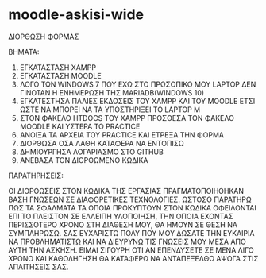 # moodle-askisi-wide
ΔΙΟΡΘΩΣΗ ΦΟΡΜΑΣ

BHMATA:

1. ΕΓΚΑΤΑΣΤΑΣΗ XAMPP
2. ΕΓΚΑΤΑΣΤΑΣΗ MOODLE
3. ΛΟΓΟ ΤΩΝ WINDOWS 7 ΠΟΥ ΕΧΩ ΣΤΟ ΠΡΩΣΟΠΙΚΟ ΜΟΥ LAPTOP ΔΕΝ ΓΙΝΟΤΑΝ Η ΕΝΗΜΕΡΩΣΗ ΤΗΣ MARIADB(WINDOWS 10)
4. ΕΓΚΑΤEΣΤΗΣΑ ΠΑΛΙΕΣ ΕΚΔΟΣΕΙΣ ΤΟΥ XAMPP ΚΑΙ ΤΟΥ MOODLE ΕΤΣΙ ΩΣΤΕ ΝΑ ΜΠΟΡΕΙ ΝΑ ΤΑ ΥΠΟΣΤΗΡΙΞΕΙ ΤΟ LAPTOP Μ
5. ΣΤΟΝ ΦΑΚΕΛΟ HTDOCS ΤΟΥ XAMPP ΠΡΟΣΘΕΣΑ ΤΟN ΦΑΚΕΛΟ ΜΟΟDLE ΚΑΙ ΥΣΤΕΡΑ ΤΟ PRACTICE
6. ANOIΞΑ ΤΑ ΑΡΧΕΙΑ ΤΟΥ PRACTICE ΚΑΙ ΕΤΡΕΞΑ ΤΗΝ ΦΟΡΜΑ
7. ΔΙΟΡΘΩΣΑ ΟΣΑ ΛΑΘΗ ΚΑΤΑΦΕΡΑ ΝΑ ΕΝΤΟΠΙΣΩ 
8. ΔΗΜΙΟΥΡΓΗΣΑ ΛΟΓΑΡΙΑΣΜΟ ΣΤΟ GITHUB
9. ANEΒΑΣΑ ΤΟΝ ΔΙΟΡΘΩΜΕΝΟ ΚΩΔΙΚΑ

ΠΑΡΑΤΗΡΗΣΕΙΣ: 

ΟΙ ΔΙΟΡΘΩΣΕΙΣ ΣΤΟΝ ΚΩΔΙΚΑ ΤΗΣ ΕΡΓΑΣΙΑΣ ΠΡΑΓΜΑΤΟΠΟΙΗΘΗΚΑΝ ΒΑΣΗ ΓΝΩΣΕΩΝ ΣΕ ΔΙΑΦΟΡΕΤΙΚΕΣ ΤΕΧΝΟΛΟΓΙΕΣ. ΩΣΤΟΣΟ ΠΑΡΑΤΗΡΩ ΠΩΣ ΤΑ ΣΦΑΛΜΑΤΑ ΤΑ ΟΠΟΙΑ ΠΡΟΚΥΠΤΟΥΝ ΣΤΟΝ ΚΩΔΙΚΑ ΟΦΕΙΛΟΝΤΑΙ ΕΠΙ ΤΟ ΠΛΕΙΣΤΟΝ ΣΕ ΕΛΛΕΙΠΗ ΥΛΟΠΟΙΗΣΗ, ΤΗΝ ΟΠΟΙΑ ΕΧΟΝΤΑΣ ΠΕΡΙΣΣΟΤΕΡΟ ΧΡΟΝΟ ΣΤΗ ΔΙΑΘΕΣΗ ΜΟΥ, ΘΑ ΗΜΟΥΝ ΣΕ ΘΕΣΗ ΝΑ ΣΥΜΠΛΗΡΩΣΩ. 
ΣΑΣ ΕΥΧΑΡΙΣΤΩ ΠΟΛΥ ΠΟΥ ΜΟΥ ΔΩΣΑΤΕ ΤΗΝ ΕΥΚΑΙΡΙΑ ΝΑ ΠΡΟΒΛΗΜΑΤΙΣΤΩ ΚΑΙ ΝΑ ΔΙΕΥΡΥΝΩ ΤΙΣ ΓΝΩΣΕΙΣ ΜΟΥ ΜΕΣΑ ΑΠΟ ΑΥΤΗ ΤΗΝ ΑΣΚΗΣΗ. ΕΙΜΑΙ ΣΙΓΟΥΡΗ ΟΤΙ ΑΝ ΕΠΕΝΔΥΣΕΤΕ ΣΕ ΜΕΝΑ ΛΙΓΟ ΧΡΟΝΟ ΚΑΙ ΚΑΘΟΔΗΓΗΣΗ ΘΑ ΚΑΤΑΦΕΡΩ ΝΑ ΑΝΤΑΠΕΞΕΛΘΩ ΑΨΟΓΑ ΣΤΙΣ ΑΠΑΙΤΗΣΕΙΣ ΣΑΣ. 

